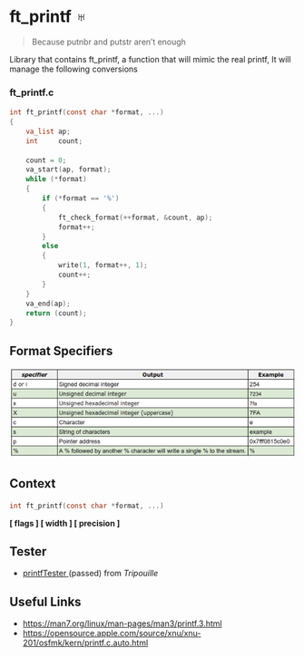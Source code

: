 # ft_printf ♅

>Because putnbr and putstr aren’t enough

Library that contains ft_printf, a function that will mimic the real printf, It will manage the following conversions

### ft_printf.c

```c
int	ft_printf(const char *format, ...)
{
	va_list	ap;
	int		count;

	count = 0;
	va_start(ap, format);
	while (*format)
	{
		if (*format == '%')
		{
			ft_check_format(++format, &count, ap);
			format++;
		}
		else
		{
			write(1, format++, 1);
			count++;
		}
	}
	va_end(ap);
	return (count);
}
```

##  Format Specifiers
![Format Specifiers](format_specifiers.png)

## Context

```c
int	ft_printf(const char *format, ...)
```
**[ flags ] [ width ] [ precision ]**

## Tester

- [ printfTester ](https://github.com/Tripouille/printfTester) (passed) from *Tripouille*

## Useful Links
- https://man7.org/linux/man-pages/man3/printf.3.html
- https://opensource.apple.com/source/xnu/xnu-201/osfmk/kern/printf.c.auto.html

 
